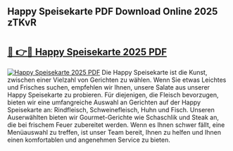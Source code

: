 ## Happy Speisekarte PDF Download Online 2025 zTKvR

# <h2><a href="http://gcc2lan.nevu.top/?p=Happy+Speisekarte">🔗 👉🔴 Happy Speisekarte 2025 PDF</a></h2>

[![Happy Speisekarte 2025 PDF](https://i.imgur.com/dBaPXMq.png)](http://gcc2lan.nevu.top/?p=Happy+Speisekarte)
Die Happy Speisekarte ist die Kunst, zwischen einer Vielzahl von Gerichten zu wählen. Wenn Sie etwas Leichtes und Frisches suchen, empfehlen wir Ihnen, unsere Salate aus unserer Happy Speisekarte zu probieren. Für diejenigen, die Fleisch bevorzugen, bieten wir eine umfangreiche Auswahl an Gerichten auf der Happy Speisekarte an: Rindfleisch, Schweinefleisch, Huhn und Fisch. Unseren Auserwählten bieten wir Gourmet-Gerichte wie Schaschlik und Steak an, die bei frischem Feuer zubereitet werden. Wenn es Ihnen schwer fällt, eine Menüauswahl zu treffen, ist unser Team bereit, Ihnen zu helfen und Ihnen einen komfortablen und angenehmen Service zu bieten.
